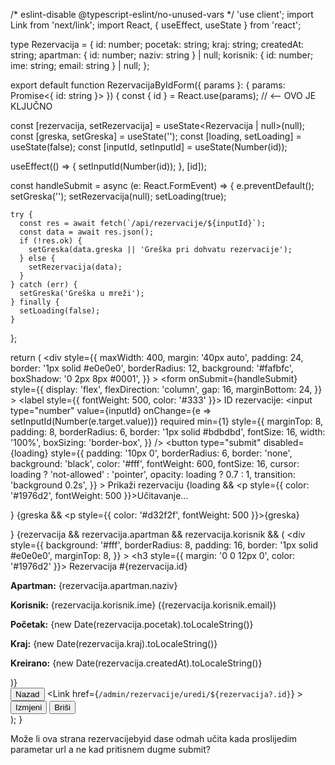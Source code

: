 /* eslint-disable @typescript-eslint/no-unused-vars */
'use client';
import Link from 'next/link';
import React, { useEffect, useState } from 'react';

type Rezervacija = {
  id: number;
  pocetak: string;
  kraj: string;
  createdAt: string;
  apartman: { id: number; naziv: string } | null;
  korisnik: { id: number; ime: string; email: string } | null;
};

export default function RezervacijaByIdForm({ params }: { params: Promise<{ id: string }> }) {
  const { id } = React.use(params); // <-- OVO JE KLJUČNO

  const [rezervacija, setRezervacija] = useState<Rezervacija | null>(null);
  const [greska, setGreska] = useState('');
  const [loading, setLoading] = useState(false);
  const [inputId, setInputId] = useState(Number(id));

  useEffect(() => {
    setInputId(Number(id));
  }, [id]);

  const handleSubmit = async (e: React.FormEvent) => {
    e.preventDefault();
    setGreska('');
    setRezervacija(null);
    setLoading(true);

    try {
      const res = await fetch(`/api/rezervacije/${inputId}`);
      const data = await res.json();
      if (!res.ok) {
        setGreska(data.greska || 'Greška pri dohvatu rezervacije');
      } else {
        setRezervacija(data);
      }
    } catch (err) {
      setGreska('Greška u mreži');
    } finally {
      setLoading(false);
    }
  };

  return (
    <div
      style={{
        maxWidth: 400,
        margin: '40px auto',
        padding: 24,
        border: '1px solid #e0e0e0',
        borderRadius: 12,
        background: '#fafbfc',
        boxShadow: '0 2px 8px #0001',
      }}
    >
      <form
        onSubmit={handleSubmit}
        style={{
          display: 'flex',
          flexDirection: 'column',
          gap: 16,
          marginBottom: 24,
        }}
      >
        <label style={{ fontWeight: 500, color: '#333' }}>
          ID rezervacije:
          <input
            type="number"
            value={inputId}
            onChange={e => setInputId(Number(e.target.value))}
            required
            min={1}
            style={{
              marginTop: 8,
              padding: 8,
              borderRadius: 6,
              border: '1px solid #bdbdbd',
              fontSize: 16,
              width: '100%',
              boxSizing: 'border-box',
            }}
          />
        </label>
        <button
          type="submit"
          disabled={loading}
          style={{
            padding: '10px 0',
            borderRadius: 6,
            border: 'none',
            background: 'black',
            color: '#fff',
            fontWeight: 600,
            fontSize: 16,
            cursor: loading ? 'not-allowed' : 'pointer',
            opacity: loading ? 0.7 : 1,
            transition: 'background 0.2s',
          }}
        >
          Prikaži rezervaciju
        </button>
      </form>
      {loading && <p style={{ color: '#1976d2', fontWeight: 500 }}>Učitavanje...</p>}
      {greska && <p style={{ color: '#d32f2f', fontWeight: 500 }}>{greska}</p>}
      {rezervacija && rezervacija.apartman && rezervacija.korisnik && (
        <div
          style={{
            background: '#fff',
            borderRadius: 8,
            padding: 16,
            border: '1px solid #e0e0e0',
            marginTop: 8,
          }}
        >
          <h3 style={{ margin: '0 0 12px 0', color: '#1976d2' }}>
            Rezervacija #{rezervacija.id}
          </h3>
          <p>
            <strong>Apartman:</strong> {rezervacija.apartman.naziv}
          </p>
          <p>
            <strong>Korisnik:</strong> {rezervacija.korisnik.ime} ({rezervacija.korisnik.email})
          </p>
          <p>
            <strong>Početak:</strong> {new Date(rezervacija.pocetak).toLocaleString()}
          </p>
          <p>
            <strong>Kraj:</strong> {new Date(rezervacija.kraj).toLocaleString()}
          </p>
          <p>
            <strong>Kreirano:</strong> {new Date(rezervacija.createdAt).toLocaleString()}
          </p>
        </div>
      )}
      <div className="flex gap-3 mt-7 w-full">
                <Link href="/todo">
                  <button className="px-4 py-2 rounded bg-black text-white hover:bg-yellow-600 transition">
                    Nazad
                  </button>
                </Link>
                <Link href={`/admin/rezervacije/uredi/${rezervacija?.id}`} >
                  <button className="px-4 py-2 rounded bg-yellow-500 text-white hover:bg-yellow-600 transition">Izmjeni</button>
                </Link>
                <button className="px-4 py-2 rounded bg-red-500 text-white hover:bg-red-600 transition " >Briši</button>
              </div>
            </div>
  );
}

Može li ova strana rezervacijebyid dase odmah učita kada proslijedim parametar url a ne kad pritisnem dugme submit?